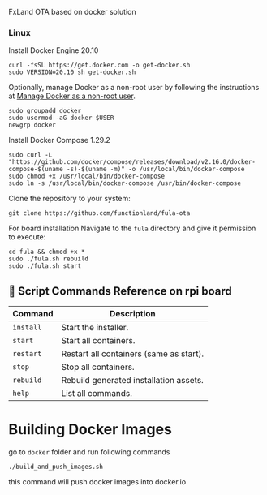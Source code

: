 
FxLand OTA based on docker solution

### Linux

Install Docker Engine 20.10

```shell
curl -fsSL https://get.docker.com -o get-docker.sh
sudo VERSION=20.10 sh get-docker.sh
```

Optionally, manage Docker as a non-root user by following the instructions at [Manage Docker as a non-root user](https://docs.docker.com/engine/install/linux-postinstall/#manage-docker-as-a-non-root-user).

```shell
sudo groupadd docker
sudo usermod -aG docker $USER
newgrp docker
```

Install Docker Compose 1.29.2

```shell
sudo curl -L "https://github.com/docker/compose/releases/download/v2.16.0/docker-compose-$(uname -s)-$(uname -m)" -o /usr/local/bin/docker-compose
sudo chmod +x /usr/local/bin/docker-compose
sudo ln -s /usr/local/bin/docker-compose /usr/bin/docker-compose
```

Clone the repository to your system:

```shell
git clone https://github.com/functionland/fula-ota
```

For board installation Navigate to the `fula` directory and give it permission to execute:

```shell
cd fula && chmod +x *
sudo ./fula.sh rebuild
sudo ./fula.sh start
```
## 📖 Script Commands Reference on rpi board

Command | Description
---------------------- | ------------------------------------
`install` | Start the installer.
`start` | Start all containers.
`restart`	| Restart all containers (same as start).
`stop` | Stop all containers.
`rebuild`	| Rebuild generated installation assets.
`help` | List all commands.


# Building Docker Images

go to ```docker``` folder and run following commands

```shell
./build_and_push_images.sh
```

this command will push docker images into docker.io
